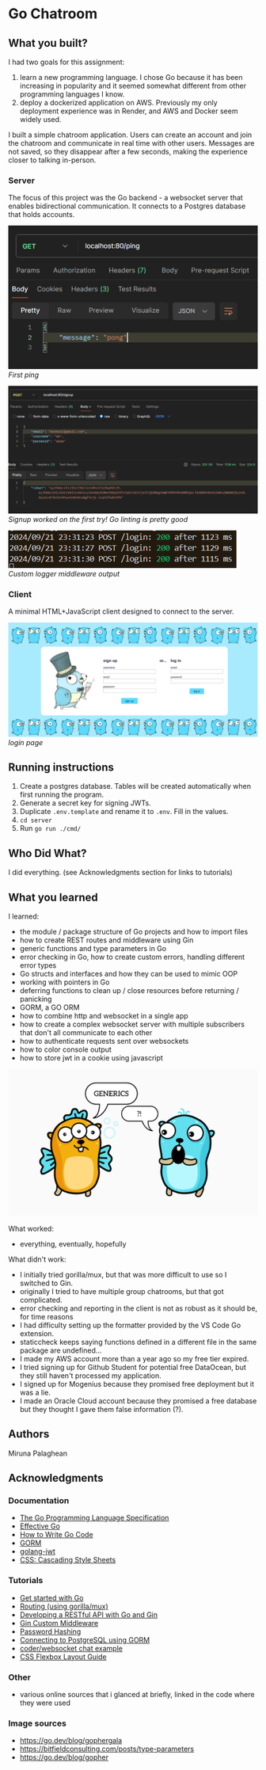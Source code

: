 # Go Chatroom

## What you built?

I had two goals for this assignment:

1. learn a new programming language. I chose Go because it has been increasing
   in popularity and it seemed somewhat different from other programming languages
   I know.
2. deploy a dockerized application on AWS. Previously my only deployment
   experience was in Render, and AWS and Docker seem widely used.

I built a simple chatroom application. Users can create an account and join the
chatroom and communicate in real time with other users. Messages are not saved,
so they disappear after a few seconds, making the experience closer to talking
in-person.

### Server

The focus of this project was the Go backend - a websocket server that enables
bidirectional communication. It connects to a Postgres database that holds
accounts.

![ping](media/first_ping.png)
_First ping_

![signup](media/signup.png)
_Signup worked on the first try! Go linting is pretty good_

![console output](media/logger_output.png)
_Custom logger middleware output_

### Client

A minimal HTML+JavaScript client designed to connect to the server.

![login page](./media/loginpage.png)
_login page_

## Running instructions

1. Create a postgres database. Tables will be created automatically when first running the program.
2. Generate a secret key for signing JWTs.
3. Duplicate `.env.template` and rename it to `.env`. Fill in the values.
4. `cd server`
5. Run `go run ./cmd/`

## Who Did What?

I did everything. (see Acknowledgments section for links to tutorials)

## What you learned

I learned:

- the module / package structure of Go projects and how to import files
- how to create REST routes and middleware using Gin
- generic functions and type parameters in Go
- error checking in Go, how to create custom errors, handling different error types
- Go structs and interfaces and how they can be used to mimic OOP
- working with pointers in Go
- deferring functions to clean up / close resources before returning / panicking
- GORM, a GO ORM
- how to combine http and websocket in a single app
- how to create a complex websocket server with multiple subscribers that don't all communicate to each other
- how to authenticate requests sent over websockets
- how to color console output
- how to store jwt in a cookie using javascript

![generics](media/generics.png)

What worked:

- everything, eventually, hopefully

What didn't work:

- I initially tried gorilla/mux, but that was more difficult to use so I switched to Gin.
- originally I tried to have multiple group chatrooms, but that got complicated.
- error checking and reporting in the client is not as robust as it should be, for time reasons
- I had difficulty setting up the formatter provided by the VS Code Go extension.
- staticcheck keeps saying functions defined in a different file in the same package are undefined...
- I made my AWS account more than a year ago so my free tier expired.
- I tried signing up for Github Student for potential free DataOcean, but they still haven't processed my application.
- I signed up for Mogenius because they promised free deployment but it was a lie.
- I made an Oracle Cloud account because they promised a free database but they thought I gave them false information (?).

## Authors

Miruna Palaghean

## Acknowledgments

### Documentation

- [The Go Programming Language Specification](https://go.dev/ref/spec)
- [Effective Go](https://go.dev/doc/effective_go)
- [How to Write Go Code](https://go.dev/doc/code)
- [GORM](https://gorm.io/docs/index.html)
- [golang-jwt](https://golang-jwt.github.io/jwt/usage/create/)
- [CSS: Cascading Style Sheets](https://developer.mozilla.org/en-US/docs/Web/CSS)

### Tutorials

- [Get started with Go](https://go.dev/doc/tutorial/getting-started)
- [Routing (using gorilla/mux)](https://gowebexamples.com/routes-using-gorilla-mux/)
- [Developing a RESTful API with Go and Gin](https://go.dev/doc/tutorial/web-service-gin)
- [Gin Custom Middleware](https://gin-gonic.com/docs/examples/custom-middleware/)
- [Password Hashing](https://gowebexamples.com/password-hashing/)
- [Connecting to PostgreSQL using GORM](https://dev.to/karanpratapsingh/connecting-to-postgresql-using-gorm-24fj)
- [coder/websocket chat example](https://github.com/coder/websocket/blob/master/internal/examples/chat/chat.go)
- [CSS Flexbox Layout Guide](https://css-tricks.com/snippets/css/a-guide-to-flexbox/)

### Other

- various online sources that i glanced at briefly, linked in the code where they were used

### Image sources

- https://go.dev/blog/gophergala
- https://bitfieldconsulting.com/posts/type-parameters
- https://go.dev/blog/gopher
